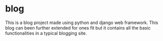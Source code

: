 # blog
This is a blog project made using python and django web framework. 
This blog can been further extended for ones fit but it contains all the basic functionalities in a typical blogging site.

